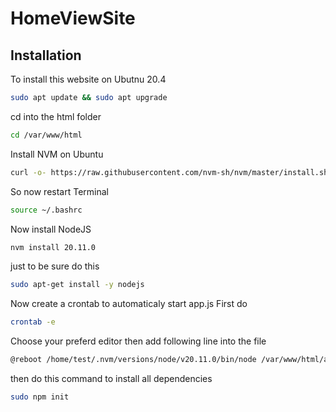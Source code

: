 # HomeViewSite

## Installation
To install this website on Ubutnu 20.4

```bash
sudo apt update && sudo apt upgrade
```

cd into the html folder
```bash
cd /var/www/html
```

Install NVM on Ubuntu
```bash
curl -o- https://raw.githubusercontent.com/nvm-sh/nvm/master/install.sh | bash
```

So now restart Terminal
```bash
source ~/.bashrc
```

Now install NodeJS
```bash
nvm install 20.11.0
```

just to be sure do this
```bash
sudo apt-get install -y nodejs
```

Now create a crontab to automaticaly start app.js
First do
```bash
crontab -e
```
Choose your preferd editor then add following line into the file
```bash
@reboot /home/test/.nvm/versions/node/v20.11.0/bin/node /var/www/html/app.js 
```

then do this command to install all dependencies
```bash
sudo npm init
```
